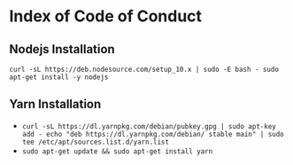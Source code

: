 # Index of Code of Conduct

## Nodejs Installation
`curl -sL https://deb.nodesource.com/setup_10.x | sudo -E bash -
sudo apt-get install -y nodejs`
## Yarn Installation
* `curl -sL https://dl.yarnpkg.com/debian/pubkey.gpg | sudo apt-key add - echo "deb https://dl.yarnpkg.com/debian/ stable main" | sudo tee /etc/apt/sources.list.d/yarn.list`
* `sudo apt-get update && sudo apt-get install yarn`
